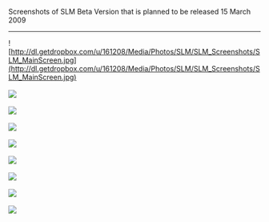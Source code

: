 Screenshots of SLM Beta Version that is planned to be released 15 March 2009

---

![http://dl.getdropbox.com/u/161208/Media/Photos/SLM/SLM_Screenshots/SLM_MainScreen.jpg](http://dl.getdropbox.com/u/161208/Media/Photos/SLM/SLM_Screenshots/SLM_MainScreen.jpg)<br><br>
<img src='http://dl.getdropbox.com/u/161208/Media/Photos/SLM/SLM_Screenshots/SLM_MessageWindow.jpg' /><br><br>
<img src='http://dl.getdropbox.com/u/161208/Media/Photos/SLM/SLM_Screenshots/SLM_about.jpg' /><br><br>
<img src='http://dl.getdropbox.com/u/161208/Media/Photos/SLM/SLM_Screenshots/SLM_EncryptionKey.jpg' /><br><br>
<img src='http://dl.getdropbox.com/u/161208/Media/Photos/SLM/SLM_Screenshots/SLM_FileTransfer_1.jpg' /><br><br>
<img src='http://dl.getdropbox.com/u/161208/Media/Photos/SLM/SLM_Screenshots/SLM_FileTransfer_2.jpg' /><br><br>
<img src='http://dl.getdropbox.com/u/161208/Media/Photos/SLM/SLM_Screenshots/SLM_FileTransfer_3.jpg' /><br><br>
<img src='http://dl.getdropbox.com/u/161208/Media/Photos/SLM/SLM_Screenshots/SLM_FileTransfer_4.jpg' /><br><br>
<img src='http://dl.getdropbox.com/u/161208/Media/Photos/SLM/SLM_Screenshots/SLM_FileTransfer_5.jpg' /><br><br>